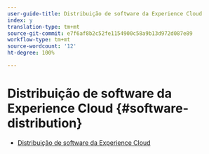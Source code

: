```yaml
---
user-guide-title: Distribuição de software da Experience Cloud
index: y
translation-type: tm+mt
source-git-commit: e7f6af8b2c52fe1154900c58a9b13d972d087e89
workflow-type: tm+mt
source-wordcount: '12'
ht-degree: 100%

---
```



# Distribuição de software da Experience Cloud {#software-distribution}

+ [Distribuição de software da Experience Cloud](home.md)
